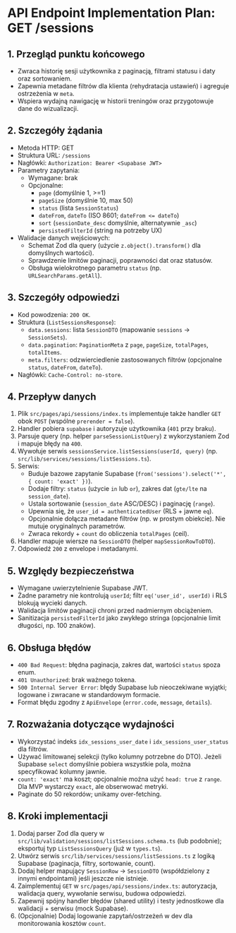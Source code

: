 # API Endpoint Implementation Plan: GET /sessions

## 1. Przegląd punktu końcowego
- Zwraca historię sesji użytkownika z paginacją, filtrami statusu i daty oraz sortowaniem.
- Zapewnia metadane filtrów dla klienta (rehydratacja ustawień) i agreguje ostrzeżenia w `meta`.
- Wspiera wydajną nawigację w historii treningów oraz przygotowuje dane do wizualizacji.

## 2. Szczegóły żądania
- Metoda HTTP: GET
- Struktura URL: `/sessions`
- Nagłówki: `Authorization: Bearer <Supabase JWT>`
- Parametry zapytania:
  - Wymagane: brak
  - Opcjonalne:
    - `page` (domyślnie 1, >=1)
    - `pageSize` (domyślnie 10, max 50)
    - `status` (lista `SessionStatus`)
    - `dateFrom`, `dateTo` (ISO 8601; `dateFrom <= dateTo`)
    - `sort` (`sessionDate_desc` domyślnie, alternatywnie `_asc`)
    - `persistedFilterId` (string na potrzeby UX)
- Walidacje danych wejściowych:
  - Schemat Zod dla query (użycie `z.object().transform()` dla domyślnych wartości).
  - Sprawdzenie limitów paginacji, poprawności dat oraz statusów.
  - Obsługa wielokrotnego parametru `status` (np. `URLSearchParams.getAll`).

## 3. Szczegóły odpowiedzi
- Kod powodzenia: `200 OK`.
- Struktura (`ListSessionsResponse`):
  - `data.sessions`: lista `SessionDTO` (mapowanie `sessions` -> `SessionSets`).
  - `data.pagination`: `PaginationMeta` z `page`, `pageSize`, `totalPages`, `totalItems`.
  - `meta.filters`: odzwierciedlenie zastosowanych filtrów (opcjonalne `status`, `dateFrom`, `dateTo`).
- Nagłówki: `Cache-Control: no-store`.

## 4. Przepływ danych
1. Plik `src/pages/api/sessions/index.ts` implementuje także handler `GET` obok `POST` (wspólne `prerender = false`).
2. Handler pobiera `supabase` i autoryzuje użytkownika (`401` przy braku).
3. Parsuje query (np. helper `parseSessionListQuery`) z wykorzystaniem Zod i mapuje błędy na `400`.
4. Wywołuje serwis `sessionsService.listSessions(userId, query)` (np. `src/lib/services/sessions/listSessions.ts`).
5. Serwis:
   - Buduje bazowe zapytanie Supabase (`from('sessions').select('*', { count: 'exact' })`).
   - Dodaje filtry: `status` (użycie `in` lub `or`), zakres dat (`gte/lte` na `session_date`).
   - Ustala sortowanie (`session_date` ASC/DESC) i paginację (`range`).
   - Upewnia się, że `user_id = authenticatedUser` (RLS + jawne `eq`).
   - Opcjonalnie dołącza metadane filtrów (np. w prostym obiekcie). Nie mutuje oryginalnych parametrów.
   - Zwraca rekordy + `count` do obliczenia `totalPages` (ceil).
6. Handler mapuje wiersze na `SessionDTO` (helper `mapSessionRowToDTO`).
7. Odpowiedź `200` z envelope i metadanymi.

## 5. Względy bezpieczeństwa
- Wymagane uwierzytelnienie Supabase JWT.
- Żadne parametry nie kontrolują `userId`; filtr `eq('user_id', userId)` i RLS blokują wycieki danych.
- Walidacja limitów paginacji chroni przed nadmiernym obciążeniem.
- Sanitizacja `persistedFilterId` jako zwykłego stringa (opcjonalnie limit długości, np. 100 znaków).

## 6. Obsługa błędów
- `400 Bad Request`: błędna paginacja, zakres dat, wartości `status` spoza enum.
- `401 Unauthorized`: brak ważnego tokena.
- `500 Internal Server Error`: błędy Supabase lub nieoczekiwane wyjątki; logowane i zwracane w standardowym formacie.
- Format błędu zgodny z `ApiEnvelope` (`error.code`, `message`, `details`).

## 7. Rozważania dotyczące wydajności
- Wykorzystać indeks `idx_sessions_user_date` i `idx_sessions_user_status` dla filtrów.
- Używać limitowanej selekcji (tylko kolumny potrzebne do DTO). Jeżeli Supabase `select` domyślnie pobiera wszystkie pola, można specyfikować kolumny jawnie.
- `count: 'exact'` ma koszt; opcjonalnie można użyć `head: true` z `range`. Dla MVP wystarczy `exact`, ale obserwować metryki.
- Paginate do 50 rekordów; unikamy over-fetching.

## 8. Kroki implementacji
1. Dodaj parser Zod dla query w `src/lib/validation/sessions/listSessions.schema.ts` (lub podobnie); eksportuj typ `ListSessionsQuery` (już w `types.ts`).
2. Utwórz serwis `src/lib/services/sessions/listSessions.ts` z logiką Supabase (paginacja, filtry, sortowanie, count).
3. Dodaj helper mapujący `SessionRow` → `SessionDTO` (współdzielony z innymi endpointami) jeśli jeszcze nie istnieje.
4. Zaimplementuj `GET` w `src/pages/api/sessions/index.ts`: autoryzacja, walidacja query, wywołanie serwisu, budowa odpowiedzi.
5. Zapewnij spójny handler błędów (shared utility) i testy jednostkowe dla walidacji + serwisu (mock Supabase).
6. (Opcjonalnie) Dodaj logowanie zapytań/ostrzeżeń w dev dla monitorowania kosztów `count`.


